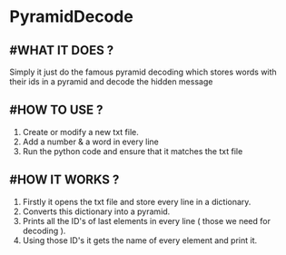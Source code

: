 # PyramidDecode

#WHAT IT DOES ?
------------------------

Simply it just do the famous pyramid decoding which stores words with their ids in a pyramid and decode the hidden message


#HOW TO USE ?
------------------------

1) Create or modify a new txt file.
2) Add a number & a word in every line
3) Run the python code and ensure that it matches the txt file


#HOW IT WORKS ?
------------------------

1) Firstly it opens the txt file and store every line in a dictionary.
2) Converts this dictionary into a pyramid.
3) Prints all the ID's of last elements in every line ( those we need for decoding ).
4) Using those ID's it gets the name of every element and print it.
